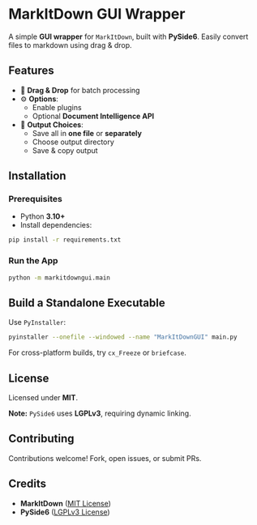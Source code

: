 # MarkItDown GUI Wrapper

A simple **GUI wrapper** for `MarkItDown`, built with **PySide6**. Easily convert files to markdown using drag & drop.

## Features

- 📂 **Drag & Drop** for batch processing
- ⚙️ **Options**:
  - Enable plugins
  - Optional **Document Intelligence API**
- 📜 **Output Choices**:
  - Save all in **one file** or **separately**
  - Choose output directory
  - Save & copy output


## Installation

### Prerequisites

- Python **3.10+**
- Install dependencies:

```sh
pip install -r requirements.txt
```

### Run the App

```sh
python -m markitdowngui.main
```

## Build a Standalone Executable

Use `PyInstaller`:

```sh
pyinstaller --onefile --windowed --name "MarkItDownGUI" main.py
```

For cross-platform builds, try `cx_Freeze` or `briefcase`.


## License

Licensed under **MIT**.

**Note:** `PySide6` uses **LGPLv3**, requiring dynamic linking.

## Contributing

Contributions welcome! Fork, open issues, or submit PRs.

## Credits

- **MarkItDown** ([MIT License](https://opensource.org/licenses/MIT))
- **PySide6** ([LGPLv3 License](https://www.gnu.org/licenses/lgpl-3.0.html))



